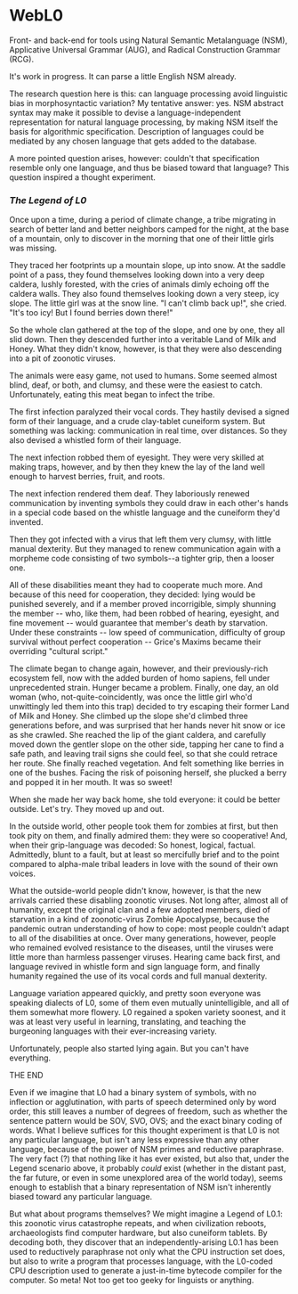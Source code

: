 # WebL0
Front- and back-end for tools using Natural Semantic Metalanguage (NSM), Applicative Universal Grammar (AUG), and Radical Construction Grammar (RCG).

It's work in progress. It can parse a little English NSM already.

The research question here is this: can language processing avoid linguistic bias in morphosyntactic variation? My tentative answer: yes. NSM abstract syntax may make it possible to devise a language-independent representation for natural language processing, by making NSM itself the basis for algorithmic specification. Description of languages could be mediated by any chosen language that gets added to the database.

A more pointed question arises, however: couldn't that specification resemble only one language, and thus be biased toward that language? This question inspired a thought experiment.

### *The Legend of L0*

Once upon a time, during a period of climate change, a tribe migrating in search of better land and better neighbors camped for the night, at the base of a mountain, only to discover in the morning that one of their little girls was missing.

They traced her footprints up a mountain slope, up into snow. At the saddle point of a pass, they found themselves looking down into a very deep caldera, lushly forested, with the cries of animals dimly echoing off the caldera walls. They also found themselves looking down a very steep, icy slope. The little girl was at the snow line. "I can't climb back up!", she cried. "It's too icy! But I found berries down there!"

So the whole clan gathered at the top of the slope, and one by one, they all slid down. Then they descended further into a veritable Land of Milk and Honey. What they didn't know, however, is that they were also descending into a pit of zoonotic viruses.

The animals were easy game, not used to humans. Some seemed almost blind, deaf, or both, and clumsy, and these were the easiest to catch. Unfortunately, eating this meat began to infect the tribe.

The first infection paralyzed their vocal cords. They hastily devised a signed form of their language, and a crude clay-tablet cuneiform system. But something was lacking: communication in real time, over distances. So they also devised a whistled form of their language.

The next infection robbed them of eyesight. They were very skilled at making traps, however, and by then they knew the lay of the land well enough to harvest berries, fruit, and roots.

The next infection rendered them deaf. They laboriously renewed communication by inventing symbols they could draw in each other's hands in a special code based on the whistle language and the cuneiform they'd invented.

Then they got infected with a virus that left them very clumsy, with little manual dexterity. But they managed to renew communication again with a morpheme code consisting of two symbols--a tighter grip, then a looser one.

All of these disabilities meant they had to cooperate much more. And because of this need for cooperation, they decided: lying would be punished severely, and if a member proved incorrigible, simply shunning the member -- who, like them, had been robbed of hearing, eyesight, and fine movement -- would guarantee that member's death by starvation. Under these constraints -- low speed of communication, difficulty of group survival without perfect cooperation -- Grice's Maxims became their overriding "cultural script." 

The climate began to change again, however, and their previously-rich ecosystem fell, now with the added burden of homo sapiens, fell under unprecedented strain. Hunger became a problem. Finally, one day, an old woman (who, not-quite-coincidently, was once the little girl who'd unwittingly led them into this trap) decided to try escaping their former Land of Milk and Honey. She climbed up the slope she'd climbed three generations before, and was surprised that her hands never hit snow or ice as she crawled. She reached the lip of the giant caldera, and carefully moved down the gentler slope on the other side, tapping her cane to find a safe path, and leaving trail signs she could feel, so that she could retrace her route. She finally reached vegetation. And felt something like berries in one of the bushes. Facing the risk of poisoning herself, she plucked a berry and popped it in her mouth. It was so sweet!

When she made her way back home, she told everyone: it could be better outside. Let's try. They moved up and out.

In the outside world, other people took them for zombies at first, but then took pity on them, and finally admired them: they were so cooperative! And, when their grip-language was decoded: So honest, logical, factual. Admittedly, blunt to a fault, but at least so mercifully brief and to the point compared to alpha-male tribal leaders in love with the sound of their own voices.

What the outside-world people didn't know, however, is that the new arrivals carried these disabling zoonotic viruses. Not long after, almost all of humanity, except the original clan and a few adopted members, died of starvation in a kind of zoonotic-virus Zombie Apocalypse, because the pandemic outran understanding of how to cope: most people couldn't adapt to all of the disabilities at once. Over many generations, however, people who remained evolved resistance to the diseases, until the  viruses were little more than harmless passenger viruses. Hearing came back first, and language revived in whistle form and sign language form, and finally humanity regained the use of its vocal cords and full manual dexterity.

Language variation appeared quickly, and pretty soon everyone was speaking dialects of L0, some of them even mutually unintelligible, and all of them somewhat more flowery. L0 regained a spoken variety soonest, and it was at least very useful in learning, translating, and teaching the burgeoning languages with their ever-increasing variety.

Unfortunately, people also started lying again. But you can't have everything.

THE END

Even if we imagine that L0 had a binary system of symbols, with no inflection or agglutination, with parts of speech determined only by word order, this still leaves a number of degrees of freedom, such as whether the sentence pattern would be SOV, SVO, OVS; and the exact binary coding of words. What I believe suffices for this thought experiment is that L0 is not any particular language, but isn't any less expressive than any other language, because of the power of NSM primes and reductive paraphrase. The very fact (?) that nothing like it has ever existed, but also that, under the Legend scenario above, it probably _could_ exist (whether in the distant past, the far future, or even in some unexplored area of the world today), seems enough to establish that a binary representation of NSM isn't inherently biased toward any particular language.

But what about programs themselves? We might imagine a Legend of L0.1: this zoonotic virus catastrophe repeats, and when civilization reboots, archaeologists find computer hardware, but also cuneiform tablets. By decoding both, they discover that an independently-arising L0.1 has been used to reductively paraphrase not only what the CPU instruction set does, but also to write a program that processes language, with the L0-coded CPU description used to generate a just-in-time bytecode compiler for the computer. So meta! Not too get too geeky for linguists or anything.
